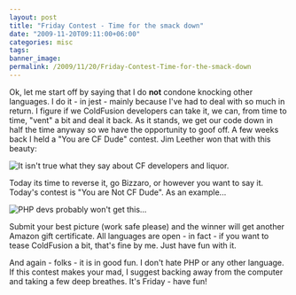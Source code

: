 ```yaml
---
layout: post
title: "Friday Contest - Time for the smack down"
date: "2009-11-20T09:11:00+06:00"
categories: misc 
tags: 
banner_image: 
permalink: /2009/11/20/Friday-Contest-Time-for-the-smack-down
---
```


Ok, let me start off by saying that I do <b>not</b> condone knocking other languages. I do it - in jest - mainly because I've had to deal with so much in return. I figure if we ColdFusion developers can take it, we can, from time to time, "vent" a bit and deal it back. As it stands, we get our code down in half the time anyway so we have the opportunity to goof off. A few weeks back I held a "You are CF Dude" contest. Jim Leether won that with this beauty:

<img src="https://static.raymondcamden.com/images/jimcfdude.jpg" title="It isn't true what they say about CF developers and liquor.">

Today its time to reverse it, go Bizzaro, or however you want to say it. Today's contest is "You are Not CF Dude". As an example...

<img src="https://static.raymondcamden.com/images/cfjedi/anticfdude.png" title="PHP devs probably won't get this...">

Submit your best picture (work safe please) and the winner will get another Amazon gift certificate. All languages are open - in fact - if you want to tease ColdFusion a bit, that's fine by me. Just have fun with it.

And again - folks - it is in good fun. I don't hate PHP or any other language. If this contest makes your mad, I suggest backing away from the computer and taking a few deep breathes. It's Friday - have fun!